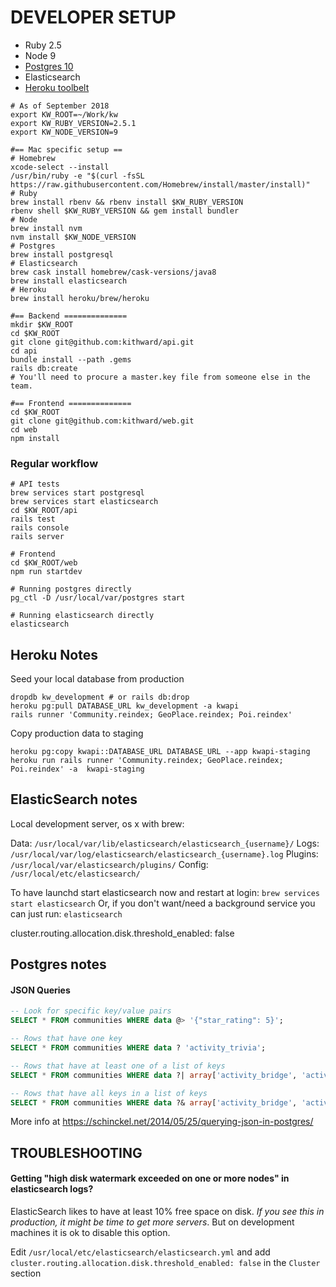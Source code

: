 # DEVELOPER SETUP

* Ruby 2.5
* Node 9
* [Postgres 10](https://postgresapp.com/)
* Elasticsearch
* [Heroku toolbelt](https://devcenter.heroku.com/articles/heroku-cli)


```
# As of September 2018
export KW_ROOT=~/Work/kw
export KW_RUBY_VERSION=2.5.1
export KW_NODE_VERSION=9

#== Mac specific setup ==
# Homebrew
xcode-select --install
/usr/bin/ruby -e "$(curl -fsSL https://raw.githubusercontent.com/Homebrew/install/master/install)"
# Ruby
brew install rbenv && rbenv install $KW_RUBY_VERSION
rbenv shell $KW_RUBY_VERSION && gem install bundler
# Node
brew install nvm
nvm install $KW_NODE_VERSION
# Postgres
brew install postgresql
# Elasticsearch
brew cask install homebrew/cask-versions/java8
brew install elasticsearch
# Heroku
brew install heroku/brew/heroku

#== Backend ==============
mkdir $KW_ROOT
cd $KW_ROOT
git clone git@github.com:kithward/api.git
cd api
bundle install --path .gems
rails db:create
# You'll need to procure a master.key file from someone else in the team.

#== Frontend ==============
cd $KW_ROOT
git clone git@github.com:kithward/web.git
cd web
npm install
```

### Regular workflow
```
# API tests
brew services start postgresql
brew services start elasticsearch
cd $KW_ROOT/api
rails test
rails console
rails server

# Frontend
cd $KW_ROOT/web
npm run startdev

# Running postgres directly
pg_ctl -D /usr/local/var/postgres start

# Running elasticsearch directly
elasticsearch
```




## Heroku Notes

Seed your local database from production

```
dropdb kw_development # or rails db:drop
heroku pg:pull DATABASE_URL kw_development -a kwapi
rails runner 'Community.reindex; GeoPlace.reindex; Poi.reindex'
```

Copy production data to staging

```
heroku pg:copy kwapi::DATABASE_URL DATABASE_URL --app kwapi-staging
heroku run rails runner 'Community.reindex; GeoPlace.reindex; Poi.reindex' -a  kwapi-staging
```

## ElasticSearch notes

Local development server, os x with brew:

Data:    `/usr/local/var/lib/elasticsearch/elasticsearch_{username}/`
Logs:    `/usr/local/var/log/elasticsearch/elasticsearch_{username}.log`
Plugins: `/usr/local/var/elasticsearch/plugins/`
Config:  `/usr/local/etc/elasticsearch/`

To have launchd start elasticsearch now and restart at login:
  `brew services start elasticsearch`
Or, if you don't want/need a background service you can just run:
  `elasticsearch`


cluster.routing.allocation.disk.threshold_enabled: false


## Postgres notes

#### JSON Queries

```sql
-- Look for specific key/value pairs
SELECT * FROM communities WHERE data @> '{"star_rating": 5}';

-- Rows that have one key
SELECT * FROM communities WHERE data ? 'activity_trivia';

-- Rows that have at least one of a list of keys
SELECT * FROM communities WHERE data ?| array['activity_bridge', 'activity_trivia'];

-- Rows that have all keys in a list of keys
SELECT * FROM communities WHERE data ?& array['activity_bridge', 'activity_trivia'];
```

More info at https://schinckel.net/2014/05/25/querying-json-in-postgres/


## TROUBLESHOOTING

#### Getting "high disk watermark exceeded on one or more nodes" in elasticsearch logs?

ElasticSearch likes to have at least 10% free space on disk. *If you see this
in production, it might be time to get more servers*.
But on development machines it is ok to disable this option.

Edit `/usr/local/etc/elasticsearch/elasticsearch.yml` and add
`cluster.routing.allocation.disk.threshold_enabled: false` in the `Cluster` section
